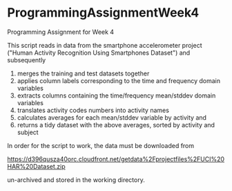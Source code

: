 # ProgrammingAssignmentWeek4
Programming Assignment for Week 4

This script reads in data from the smartphone accelerometer project ("Human Activity Recognition Using Smartphones Dataset") and subsequently
  1. merges the training and test datasets together
  2. applies column labels corresponding to the time and frequency domain variables
  3. extracts columns containing the time/frequency mean/stddev domain variables
  4. translates activity codes numbers into activity names
  5. calculates averages for each mean/stddev variable by activity and 
  6. returns a tidy dataset with the above averages, sorted by activity and subject

In order for the script to work, the data must be downloaded from

https://d396qusza40orc.cloudfront.net/getdata%2Fprojectfiles%2FUCI%20HAR%20Dataset.zip

un-archived and stored in the working directory.



